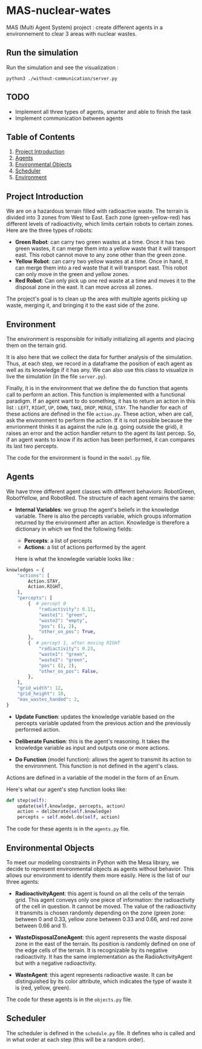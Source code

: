 # MAS-nuclear-wates

MAS (Multi Agent System) project : create different agents in a environnement to clear 3 areas with nuclear wastes.

## Run the simulation

Run the simulation and see the visualization :

`python3 ./without-communication/server.py`

## TODO

- Implement all three types of agents, smarter and able to finish the task
- Implement communication between agents

## Table of Contents

1. [Project Introduction](#project-introduction)
2. [Agents](#agents)
3. [Environmental Objects](#environmental-objects)
4. [Scheduler](#scheduler)
5. [Environment](#environment)

## Project Introduction

We are on a hazardous terrain filled with radioactive waste. The terrain is divided into 3 zones from West to East. Each zone (green-yellow-red) has different levels of radioactivity, which limits certain robots to certain zones. Here are the three types of robots:

- **Green Robot**: can carry two green wastes at a time. Once it has two green wastes, it can merge them into a yellow waste that it will transport east. This robot cannot move to any zone other than the green zone.
- **Yellow Robot**: can carry two yellow wastes at a time. Once in hand, it can merge them into a red waste that it will transport east. This robot can only move in the green and yellow zones.
- **Red Robot**: Can only pick up one red waste at a time and moves it to the disposal zone in the east. It can move across all zones.

The project's goal is to clean up the area with multiple agents picking up waste, merging it, and bringing it to the east side of the zone.

## Environment

The environment is responsible for initially initializing all agents and placing them on the terrain grid.

It is also here that we collect the data for further analysis of the simulation. Thus, at each step, we record in a dataframe the position of each agent as well as its knowledge if it has any. We can also use this class to visualize in live the simulation (in the file `server.py`).

Finally, it is in the environment that we define the do function that agents call to perform an action. This function is implemented with a functional paradigm. If an agent want to do something, it has to return an action in this list : `LEFT`, `RIGHT`, `UP`, `DOWN`, `TAKE`, `DROP`, `MERGE`, `STAY`. The handler for each of these actions are defined in the file `action.py`. These action, when are call, ask the environment to perform the action. If it is not possible because the envrionment thinks it as against the rule (e.g. going outside the grid), it raises an error and the action handler return to the agent its last percep. So, if an agent wants to know if its action has been performed, it can compares its last two percepts.

The code for the environment is found in the `model.py` file.

## Agents

We have three different agent classes with different behaviors: RobotGreen, RobotYellow, and RobotRed.
The structure of each agent remains the same:

- **Internal Variables**: we group the agent's beliefs in the knowledge variable. There is also the percepts variable, which groups information returned by the environment after an action. Knowledge is therefore a dictionary in which we find the following fields:

  - **Percepts**: a list of percepts
  - **Actions**: a list of actions performed by the agent

  Here is what the knowlegde variable looks like :

```python
knowledges = {
    "actions": [
        Action.STAY,
        Action.RIGHT,
    ],
    "percepts": [
        {  # percept 0
            "radiactivity": 0.11,
            "waste1": "green",
            "waste2": "empty",
            "pos": (1, 2),
            "other_on_pos": True,
        },
        {  # percept 1, after moving RIGHT
            "radiactivity": 0.23,
            "waste1": "green",
            "waste2": "green",
            "pos": (2, 2),
            "other_on_pos": False,
        },
    ],
    "grid_width": 12,
    "grid_height": 10,
    "max_wastes_handed": 2,
}
```

- **Update Function**: updates the knowledge variable based on the percepts variable updated from the previous action and the previously performed action.

- **Deliberate Function**: this is the agent's reasoning. It takes the knowledge variable as input and outputs one or more actions.

- **Do Function** (model function): allows the agent to transmit its action to the environment. This function is not defined in the agent's class.

Actions are defined in a variable of the model in the form of an Enum.

Here's what our agent's step function looks like:

```python
def step(self):
    update(self.knowledge, percepts, action)
    action = deliberate(self.knowledge)
    percepts = self.model.do(self, action)
```

The code for these agents is in the `agents.py` file.

## Environmental Objects

To meet our modeling constraints in Python with the Mesa library, we decide to represent environmental objects as agents without behavior. This allows our environment to identify them more easily. Here is the list of our three agents:

- **RadioactivityAgent**: this agent is found on all the cells of the terrain grid. This agent conveys only one piece of information: the radioactivity of the cell in question. It cannot be moved. The value of the radioactivity it transmits is chosen randomly depending on the zone (green zone: between 0 and 0.33, yellow zone between 0.33 and 0.66, and red zone between 0.66 and 1).

- **WasteDisposalZoneAgent**: this agent represents the waste disposal zone in the east of the terrain. Its position is randomly defined on one of the edge cells of the terrain. It is recognizable by its negative radioactivity. It has the same implementation as the RadioActivityAgent but with a negative radioactivity.

- **WasteAgent**: this agent represents radioactive waste. It can be distinguished by its color attribute, which indicates the type of waste it is (red, yellow, green).

The code for these agents is in the `objects.py` file.

## Scheduler

The scheduler is defined in the `schedule.py` file. It defines who is called and in what order at each step (this will be a random order).
